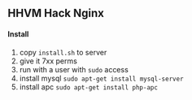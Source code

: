 ## HHVM Hack Nginx

#### Install 
1. copy `install.sh` to server
2. give it 7xx perms
3. run with a user with `sudo` access
4. install mysql `sudo apt-get install mysql-server`
5. install apc `sudo apt-get install php-apc`

